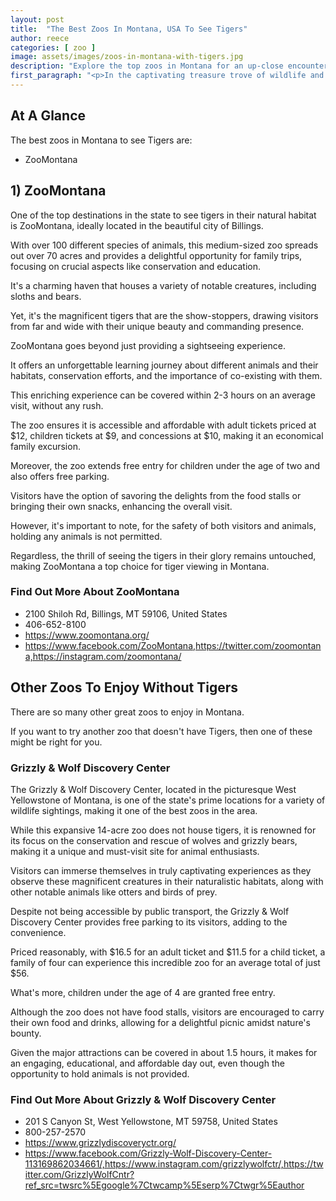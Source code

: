 ```yaml
---
layout: post
title:  "The Best Zoos In Montana, USA To See Tigers"
author: reece
categories: [ zoo ]
image: assets/images/zoos-in-montana-with-tigers.jpg
description: "Explore the top zoos in Montana for an up-close encounter with majestic tigers! Discover where to find the most diverse collection of tigers, learn about their habitats, and grasp the conservation efforts taking place in Montana's best zoos."
first_paragraph: "<p>In the captivating treasure trove of wildlife and wilderness, the state of Montana, you'll find some of the most majestic and thrilling creatures that walk the earth — Tigers! Are you drawn to the allure of these beautiful beasts and yearn for those perfect, up-close encounters? Whether it’s their powerful presence, the hypnotic patterns etched in their fur, or their sheer beauty that intrigues you, Montana’s finest zoos offer the chance to witness these magnificent creatures in environments designed to mirror their natural habitat.</p><p>Join us as we embark on an adventurous journey, exploring the crown jewels of Montana where you can come face-to-face with Tigers.</p><p>It's time to get ready for an escape into the wild!</p>"
---
```


<div class="overview" markdown="1">
        
## At A Glance 

The best zoos in Montana to see Tigers are: 

- ZooMontana

</div>

## 1) ZooMontana

One of the top destinations in the state to see tigers in their natural habitat is ZooMontana, ideally located in the beautiful city of Billings. 

With over 100 different species of animals, this medium-sized zoo spreads out over 70 acres and provides a delightful opportunity for family trips, focusing on crucial aspects like conservation and education. 

It's a charming haven that houses a variety of notable creatures, including sloths and bears. 

Yet, it's the magnificent tigers that are the show-stoppers, drawing visitors from far and wide with their unique beauty and commanding presence.

ZooMontana goes beyond just providing a sightseeing experience. 

It offers an unforgettable learning journey about different animals and their habitats, conservation efforts, and the importance of co-existing with them. 

This enriching experience can be covered within 2-3 hours on an average visit, without any rush. 

The zoo ensures it is accessible and affordable with adult tickets priced at $12, children tickets at $9, and concessions at $10, making it an economical family excursion. 

Moreover, the zoo extends free entry for children under the age of two and also offers free parking. 

Visitors have the option of savoring the delights from the food stalls or bringing their own snacks, enhancing the overall visit. 

However, it's important to note, for the safety of both visitors and animals, holding any animals is not permitted. 

Regardless, the thrill of seeing the tigers in their glory remains untouched, making ZooMontana a top choice for tiger viewing in Montana.

<div class="find-out-more" markdown="1">

### Find Out More About ZooMontana

- 2100 Shiloh Rd, Billings, MT 59106, United States
- 406-652-8100
- https://www.zoomontana.org/
- https://www.facebook.com/ZooMontana,https://twitter.com/zoomontana,https://instagram.com/zoomontana/


</div>




        
## Other Zoos To Enjoy Without Tigers

There are so many other great zoos to enjoy in Montana. 

If you want to try another zoo that doesn't have Tigers, then one of these might be right for you.

### Grizzly & Wolf Discovery Center

The Grizzly & Wolf Discovery Center, located in the picturesque West Yellowstone of Montana, is one of the state's prime locations for a variety of wildlife sightings, making it one of the best zoos in the area. 

While this expansive 14-acre zoo does not house tigers, it is renowned for its focus on the conservation and rescue of wolves and grizzly bears, making it a unique and must-visit site for animal enthusiasts. 

Visitors can immerse themselves in truly captivating experiences as they observe these magnificent creatures in their naturalistic habitats, along with other notable animals like otters and birds of prey.

Despite not being accessible by public transport, the Grizzly & Wolf Discovery Center provides free parking to its visitors, adding to the convenience. 

Priced reasonably, with $16.5 for an adult ticket and $11.5 for a child ticket, a family of four can experience this incredible zoo for an average total of just $56. 

What's more, children under the age of 4 are granted free entry. 

Although the zoo does not have food stalls, visitors are encouraged to carry their own food and drinks, allowing for a delightful picnic amidst nature's bounty. 

Given the major attractions can be covered in about 1.5 hours, it makes for an engaging, educational, and affordable day out, even though the opportunity to hold animals is not provided.

<div class="find-out-more" markdown="1">

### Find Out More About Grizzly & Wolf Discovery Center

- 201 S Canyon St, West Yellowstone, MT 59758, United States
- 800-257-2570
- https://www.grizzlydiscoveryctr.org/
- https://www.facebook.com/Grizzly-Wolf-Discovery-Center-113169862034661/,https://www.instagram.com/grizzlywolfctr/,https://twitter.com/GrizzlyWolfCntr?ref_src=twsrc%5Egoogle%7Ctwcamp%5Eserp%7Ctwgr%5Eauthor


</div>




